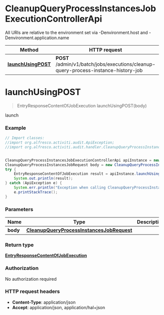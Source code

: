 # CleanupQueryProcessInstancesJobExecutionControllerApi

All URIs are relative to the environment set via -Denvironment.host and -Denvironment.application.name

Method | HTTP request | Description
------------- | ------------- | -------------
[**launchUsingPOST**](CleanupQueryProcessInstancesJobExecutionControllerApi.md#launchUsingPOST) | **POST** /admin/v1/batch/jobs/executions/cleanup-query-process-instance-history-job | launch

<a name="launchUsingPOST"></a>
# **launchUsingPOST**
> EntryResponseContentOfJobExecution launchUsingPOST(body)

launch

### Example
```java
// Import classes:
//import org.alfresco.activiti.audit.ApiException;
//import org.alfresco.activiti.audit.handler.CleanupQueryProcessInstancesJobExecutionControllerApi;


CleanupQueryProcessInstancesJobExecutionControllerApi apiInstance = new CleanupQueryProcessInstancesJobExecutionControllerApi();
CleanupQueryProcessInstancesJobRequest body = new CleanupQueryProcessInstancesJobRequest(); // CleanupQueryProcessInstancesJobRequest | 
try {
    EntryResponseContentOfJobExecution result = apiInstance.launchUsingPOST(body);
    System.out.println(result);
} catch (ApiException e) {
    System.err.println("Exception when calling CleanupQueryProcessInstancesJobExecutionControllerApi#launchUsingPOST");
    e.printStackTrace();
}
```

### Parameters

Name | Type | Description  | Notes
------------- | ------------- | ------------- | -------------
 **body** | [**CleanupQueryProcessInstancesJobRequest**](CleanupQueryProcessInstancesJobRequest.md)|  | [optional]

### Return type

[**EntryResponseContentOfJobExecution**](EntryResponseContentOfJobExecution.md)

### Authorization

No authorization required

### HTTP request headers

 - **Content-Type**: application/json
 - **Accept**: application/json, application/hal+json

